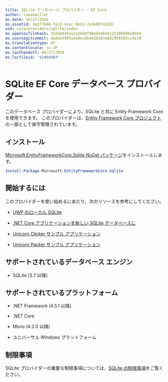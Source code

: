 ```yaml
---
title: SQLite データベース プロバイダー - EF Core
author: rowanmiller
ms.date: 10/27/2016
ms.assetid: 3e2f7698-fec2-4cec-9e2d-2e3e0074120c
uid: core/providers/sqlite/index
ms.openlocfilehash: 31de8449a12a10d4f98ebb4bb6125389606e9bbd
ms.sourcegitcommit: dadee5905ada9ecdbae28363a682950383ce3e10
ms.translationtype: HT
ms.contentlocale: ja-JP
ms.lasthandoff: 08/27/2018
ms.locfileid: "42994003"
---
```

# <a name="sqlite-ef-core-database-provider"></a>SQLite EF Core データベース プロバイダー

このデータベース プロバイダーにより、SQLite と共に Entity Framework Core を使用できます。 このプロバイダーは、[Entity Framework Core プロジェクト](https://github.com/aspnet/EntityFrameworkCore)の一部として保守管理されています。

## <a name="install"></a>インストール

[Microsoft.EntityFrameworkCore.Sqlite NuGet パッケージ](https://www.nuget.org/packages/Microsoft.EntityFrameworkCore.Sqlite/)をインストールします。

``` powershell
Install-Package Microsoft.EntityFrameworkCore.Sqlite
```

## <a name="get-started"></a>開始するには

このプロバイダーを使い始めるにあたり、次のリソースを参考にしてください。
* [UWP のローカル SQLite](../../get-started/uwp/getting-started.md)

* [.NET Core アプリケーションを新しい SQLite データベースに](../../get-started/netcore/new-db-sqlite.md)

* [Unicorn Clicker サンプル アプリケーション](https://github.com/rowanmiller/UnicornStore/tree/master/UnicornClicker/UWP)

* [Unicorn Packer サンプル アプリケーション](https://github.com/rowanmiller/UnicornStore/tree/master/UnicornPacker)

## <a name="supported-database-engines"></a>サポートされているデータベース エンジン

* SQLite (3.7 以降)

## <a name="supported-platforms"></a>サポートされているプラットフォーム

* .NET Framework (4.5.1 以降)

* .NET Core

* Mono (4.2.0 以降)

* ユニバーサル Windows プラットフォーム

## <a name="limitations"></a>制限事項

SQLite プロバイダーの重要な制限事項については、[SQLite の制限事項](limitations.md)をご覧ください。
